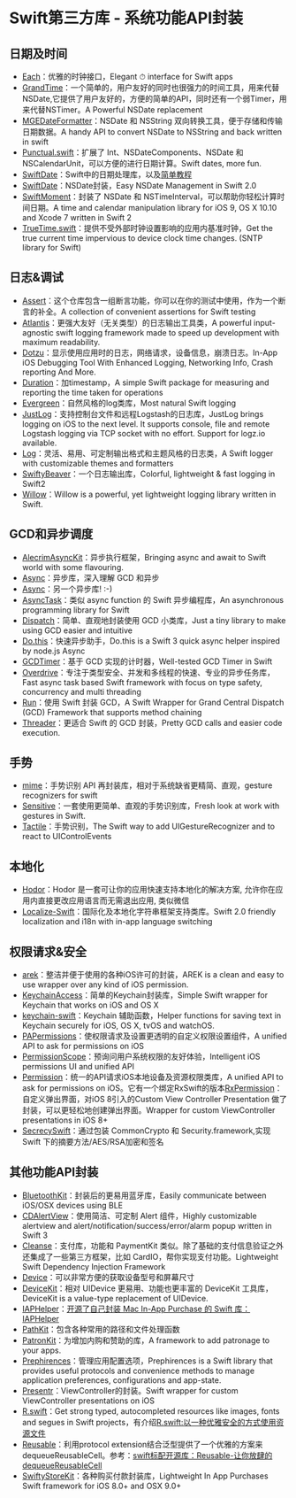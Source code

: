 # Swift第三方库 - 系统功能API封装
## 日期及时间
- [Each][1]：优雅的时钟接口，Elegant ⏱ interface for Swift apps
- [GrandTime][2]：一个简单的，用户友好的同时也很强力的时间工具，用来代替NSDate,它提供了用户友好的，方便的简单的API，同时还有一个弱Timer，用来代替NSTimer。A Powerful NSDate replacement
- [MGEDateFormatter][3]：NSDate 和 NSString 双向转换工具，便于存储和传输日期数据。A handy API to convert NSDate to NSString and back written in swift
- [Punctual.swift][4]：扩展了 Int、NSDateComponents、NSDate 和 NSCalendarUnit，可以方便的进行日期计算。Swift dates, more fun.
- [SwiftDate][5]：Swift中的日期处理库，以及[简单教程][6]
- [SwiftDate][7]：NSDate封装，Easy NSDate Management in Swift 2.0
- [SwiftMoment][8]：封装了 NSDate 和 NSTimeInterval，可以帮助你轻松计算时间日期。A time and calendar manipulation library for iOS 9, OS X 10.10 and Xcode 7 written in Swift 2
- [TrueTime.swift][9]：提供不受外部时钟设置影响的应用内基准时钟，Get the true current time impervious to device clock time changes. (SNTP library for Swift) 

## 日志&调试
- [Assert][10]：这个仓库包含一组断言功能，你可以在你的测试中使用，作为一个断言的补全。A collection of convenient assertions for Swift testing
- [Atlantis][11]：更强大友好（无关类型）的日志输出工具类，A powerful input-agnostic swift logging framework made to speed up development with maximum readability.
- [Dotzu][12]：显示使用应用时的日志，网络请求，设备信息，崩溃日志。In-App iOS Debugging Tool With Enhanced Logging, Networking Info, Crash reporting And More.
- [Duration][13]：加timestamp，A simple Swift package for measuring and reporting the time taken for operations
- [Evergreen][14]：自然风格的log类库，Most natural Swift logging
- [JustLog][15]：支持控制台文件和远程Logstash的日志库，JustLog brings logging on iOS to the next level. It supports console, file and remote Logstash logging via TCP socket with no effort. Support for logz.io available.
- [Log][16]：灵活、易用、可定制输出格式和主题风格的日志类，A Swift logger with customizable themes and formatters
- [SwiftyBeaver][17]：一个日志输出库，Colorful, lightweight & fast logging in Swift2
- [Willow][18]：Willow is a powerful, yet lightweight logging library written in Swift.

## GCD和异步调度
- [AlecrimAsyncKit][19]：异步执行框架，Bringing async and await to Swift world with some flavouring.
- [Async][20]：异步库，深入理解 GCD 和异步
- [Async][21]：另一个异步库! :-)
- [AsyncTask][22]：类似 async function 的 Swift 异步编程库，An asynchronous programming library for Swift
- [Dispatch][23]：简单、直观地封装使用 GCD 小类库，Just a tiny library to make using GCD easier and intuitive
- [Do.this][24]：快速异步助手，Do.this is a Swift 3 quick async helper inspired by node.js Async
- [GCDTimer][25]：基于 GCD 实现的计时器，Well-tested GCD Timer in Swift
- [Overdrive][26]：专注于类型安全、并发和多线程的快速、专业的异步任务库，Fast async task based Swift framework with focus on type safety, concurrency and multi threading
- [Run][27]：使用 Swift 封装 GCD，A Swift Wrapper for Grand Central Dispatch (GCD) Framework that supports method chaining
- [Threader][28]：更适合 Swift 的 GCD 封装，Pretty GCD calls and easier code execution.

## 手势
- [mime][29]：手势识别 API 再封装库，相对于系统缺省更精简、直观，gesture recognizers for swift
- [Sensitive][30]：一套使用更简单、直观的手势识别库，Fresh look at work with gestures in Swift.
- [Tactile][31]：手势识别，The Swift way to add UIGestureRecognizer and to react to UIControlEvents

## 本地化
- [Hodor][32]：Hodor 是一套可让你的应用快速支持本地化的解决方案, 允许你在应用内直接更改应用语言而无需退出应用, 类似微信
- [Localize-Swift][33]：国际化及本地化字符串框架支持类库。Swift 2.0 friendly localization and i18n with in-app language switching

## 权限请求&安全
- [arek][34]：整洁并便于使用的各种iOS许可的封装，AREK is a clean and easy to use wrapper over any kind of iOS permission.
- [KeychainAccess][35]：简单的Keychain封装库，Simple Swift wrapper for Keychain that works on iOS and OS X
- [keychain-swift][36]：Keychain 辅助函数，Helper functions for saving text in Keychain securely for iOS, OS X, tvOS and watchOS.
- [PAPermissions][37]：使权限请求及设置更透明的自定义权限设置组件，A unified API to ask for permissions on iOS
- [PermissionScope][38]：预询问用户系统权限的友好体验，Intelligent iOS permissions UI and unified API
- [Permission][39]：统一的API请求iOS本地设备及资源权限类库，A unified API to ask for permissions on iOS。它有一个绑定RxSwift的版本[RxPermission][40]：自定义弹出界面，对iOS 8引入的Custom View Controller Presentation 做了封装，可以更轻松地创建弹出界面。Wrapper for custom ViewController presentations in iOS 8+
- [SecrecySwift][41]：通过包装 CommonCrypto 和 Security.framework,实现 Swift 下的摘要方法/AES/RSA加密和签名

## 其他功能API封装
- [BluetoothKit][42]：封装后的更易用蓝牙库，Easily communicate between iOS/OSX devices using BLE
- [CDAlertView][43]：使用简洁、可定制 Alert 组件，Highly customizable alertview and alert/notification/success/error/alarm popup written in Swift 3
- [Cleanse][44]：支付库，功能和 PaymentKit 类似。除了基础的支付信息验证之外还集成了一些第三方框架，比如 CardIO，帮你实现支付功能。Lightweight Swift Dependency Injection Framework
- [Device][45]：可以非常方便的获取设备型号和屏幕尺寸
- [DeviceKit][46]：相对 UIDevice 更易用、功能也更丰富的 DeviceKit 工具库，DeviceKit is a value-type replacement of UIDevice.
- [IAPHelper][47]：[开源了自己封装 Mac In-App Purchase 的 Swift 库： IAPHelper][48]
- [PathKit][49]：包含各种常用的路径和文件处理函数
- [PatronKit][50]：为增加内购和赞助的库，A framework to add patronage to your apps.
- [Prephirences][51]：管理应用配置选项，Prephirences is a Swift library that provides useful protocols and convenience methods to manage application preferences, configurations and app-state.
- [Presentr][52]：ViewController的封装。Swift wrapper for custom ViewController presentations on iOS
- [R.swift][53]：Get strong typed, autocompleted resources like images, fonts and segues in Swift projects，有介绍[R.swift:以一种优雅安全的方式使用资源文件][54]
- [Reusable][55]：利用protocol extension结合泛型提供了一个优雅的方案来dequeueReusableCell。参考：[swift标配开源库：Reusable-让你放肆的dequeueReusableCell][56]
- [SwiftyStoreKit][57]：各种购买付款封装库，Lightweight In App Purchases Swift framework for iOS 8.0+ and OSX 9.0+

[1]:	https://github.com/dalu93/Each "Each"
[2]:	https://github.com/DuckDeck/GrandTime "GrandTime"
[3]:	https://github.com/ManueGE/MGEDateFormatter "MGEDateFormatter"
[4]:	https://github.com/harlanhaskins/Punctual.swift "Punctual.swift"
[5]:	https://github.com/chenyangcun/SwiftDate
[6]:	http://www.aswifter.com/2015/07/26/use-swiftdate/
[7]:	https://github.com/malcommac/SwiftDate "SwiftDate"
[8]:	https://github.com/akosma/SwiftMoment "SwiftMoment"
[9]:	https://github.com/instacart/TrueTime.swift "TrueTime.swift"
[10]:	https://github.com/JohnSundell/Assert "Assert"
[11]:	https://github.com/DrewKiino/Atlantis "Atlantis"
[12]:	https://github.com/remirobert/Dotzu "Dotzu"
[13]:	https://github.com/SwiftStudies/Duration "Duration"
[14]:	https://github.com/viWiD/Evergreen "Evergreen"
[15]:	https://github.com/justeat/JustLog "JustLog"
[16]:	https://github.com/delba/Log "Log"
[17]:	https://github.com/SwiftyBeaver/SwiftyBeaver "SwiftyBeaver"
[18]:	https://github.com/Nike-Inc/Willow "Willow"
[19]:	https://github.com/Alecrim/AlecrimAsyncKit "AlecrimAsyncKit"
[20]:	https://github.com/duemunk/Async
[21]:	https://github.com/zhxnlai/Async "Async"
[22]:	https://github.com/zhxnlai/AsyncTask "AsyncTask"
[23]:	https://github.com/Swiftification/Dispatch "Dispatch"
[24]:	https://github.com/BarakRL/Do.this "Do.this"
[25]:	https://github.com/hemantasapkota/GCDTimer "GCDTimer"
[26]:	https://github.com/arikis/Overdrive "Overdrive"
[27]:	https://github.com/khoiln/Run "Run"
[28]:	https://github.com/mitchtreece/Threader "Threader"
[29]:	https://github.com/jameslintaylor/mime "mime"
[30]:	https://github.com/igormatyushkin014/Sensitive "Sensitive"
[31]:	https://github.com/delba/Tactile "Tactile"
[32]:	https://github.com/Aufree/Hodor "Hodor"
[33]:	https://github.com/marmelroy/Localize-Swift "Localize-Swift"
[34]:	https://github.com/ennioma/arek "arek"
[35]:	https://github.com/kishikawakatsumi/KeychainAccess "KeychainAccess"
[36]:	https://github.com/marketplacer/keychain-swift "keychain-swift"
[37]:	https://github.com/pascalbros/PAPermissions "PAPermissions"
[38]:	https://github.com/nickoneill/PermissionScope "PermissionScope"
[39]:	https://github.com/delba/Permission "Permission"
[40]:	https://github.com/sunshinejr/RxPermission "RxPermission"
[41]:	https://github.com/adow/SecrecySwift "SecrecySwift"
[42]:	https://github.com/rhummelmose/BluetoothKit "BluetoothKit"
[43]:	https://github.com/candostdagdeviren/CDAlertView "CDAlertView"
[44]:	https://github.com/square/Cleanse "Cleanse"
[45]:	https://github.com/Ekhoo/Device "Device"
[46]:	https://github.com/dennisweissmann/DeviceKit "DeviceKit"
[47]:	https://github.com/atjason/IAPHelper "IAPHelper"
[48]:	http://www.jianshu.com/p/18b32b566664
[49]:	https://github.com/kylef/PathKit "PathKit"
[50]:	https://github.com/MosheBerman/PatronKit "PatronKit"
[51]:	https://github.com/phimage/Prephirences "Prephirences"
[52]:	https://github.com/IcaliaLabs/Presentr "Presentr"
[53]:	https://github.com/mac-cain13/R.swift "R.swift"
[54]:	http://www.jianshu.com/p/b453b78c7126
[55]:	https://github.com/AliSoftware/Reusable "Reusable"
[56]:	http://www.jianshu.com/p/255e02337176 "swift标配开源库：Reusable-让你放肆的dequeueReusableCell"
[57]:	https://github.com/bizz84/SwiftyStoreKit "SwiftyStoreKit"